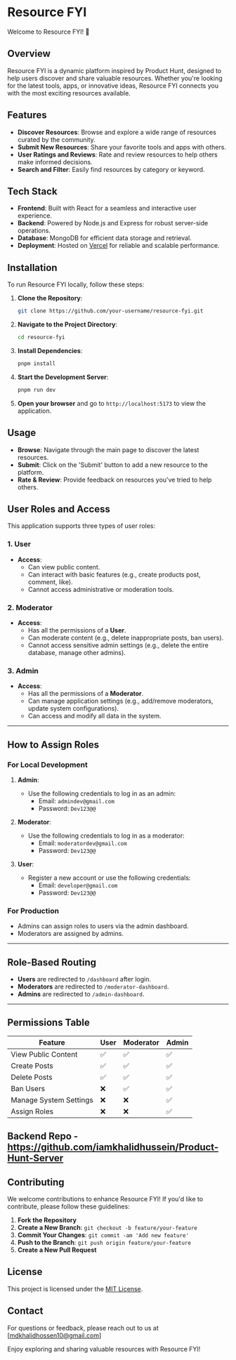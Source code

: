 # Resource FYI

Welcome to Resource FYI! 🎉

## Overview

Resource FYI is a dynamic platform inspired by Product Hunt, designed to help users discover and share valuable resources. Whether you're looking for the latest tools, apps, or innovative ideas, Resource FYI connects you with the most exciting resources available.

## Features

- **Discover Resources**: Browse and explore a wide range of resources curated by the community.
- **Submit New Resources**: Share your favorite tools and apps with others.
- **User Ratings and Reviews**: Rate and review resources to help others make informed decisions.
- **Search and Filter**: Easily find resources by category or keyword.

## Tech Stack

- **Frontend**: Built with React for a seamless and interactive user experience.
- **Backend**: Powered by Node.js and Express for robust server-side operations.
- **Database**: MongoDB for efficient data storage and retrieval.
- **Deployment**: Hosted on [Vercel](https://vercel.com) for reliable and scalable performance.

## Installation

To run Resource FYI locally, follow these steps:

1. **Clone the Repository**:
    ```bash
    git clone https://github.com/your-username/resource-fyi.git
    ```

2. **Navigate to the Project Directory**:
    ```bash
    cd resource-fyi
    ```

3. **Install Dependencies**:
    ```bash
    pnpm install
    ```

4. **Start the Development Server**:
    ```bash
    pnpm run dev
    ```

5. **Open your browser** and go to `http://localhost:5173` to view the application.

## Usage

- **Browse**: Navigate through the main page to discover the latest resources.
- **Submit**: Click on the 'Submit' button to add a new resource to the platform.
- **Rate & Review**: Provide feedback on resources you've tried to help others.

## User Roles and Access

This application supports three types of user roles:

### 1. **User**
- **Access**: 
  - Can view public content.
  - Can interact with basic features (e.g., create products post, comment, like).
  - Cannot access administrative or moderation tools.

### 2. **Moderator**
- **Access**:
  - Has all the permissions of a **User**.
  - Can moderate content (e.g., delete inappropriate posts, ban users).
  - Cannot access sensitive admin settings (e.g., delete the entire database, manage other admins).

### 3. **Admin**
- **Access**:
  - Has all the permissions of a **Moderator**.
  - Can manage application settings (e.g., add/remove moderators, update system configurations).
  - Can access and modify all data in the system.

---

## How to Assign Roles

### For Local Development
1. **Admin**:
   - Use the following credentials to log in as an admin:
     - Email: `admindev@gmail.com`
     - Password: `Dev123@@`

2. **Moderator**:
   - Use the following credentials to log in as a moderator:
     - Email: `moderatordev@gmail.com`
     - Password: `Dev123@@`

3. **User**:
   - Register a new account or use the following credentials:
     - Email: `developer@gmail.com`
     - Password: `Dev123@@`

### For Production
- Admins can assign roles to users via the admin dashboard.
- Moderators are assigned by admins.

---

## Role-Based Routing
- **Users** are redirected to `/dashboard` after login.
- **Moderators** are redirected to `/moderator-dashboard`.
- **Admins** are redirected to `/admin-dashboard`.

---

## Permissions Table
| **Feature**            | **User** | **Moderator** | **Admin** |
|-------------------------|----------|---------------|-----------|
| View Public Content     | ✅       | ✅            | ✅        |
| Create Posts            | ✅       | ✅            | ✅        |
| Delete Posts            | ✅       | ✅            | ✅        |
| Ban Users               | ❌       | ✅            | ✅        |
| Manage System Settings  | ❌       | ❌            | ✅        |
| Assign Roles            | ❌       | ❌            | ✅        |

## Backend Repo - https://github.com/iamkhalidhussein/Product-Hunt-Server


## Contributing

We welcome contributions to enhance Resource FYI! If you'd like to contribute, please follow these guidelines:

1. **Fork the Repository**
2. **Create a New Branch**: `git checkout -b feature/your-feature`
3. **Commit Your Changes**: `git commit -am 'Add new feature'`
4. **Push to the Branch**: `git push origin feature/your-feature`
5. **Create a New Pull Request**

## License

This project is licensed under the [MIT License](LICENSE).

## Contact

For questions or feedback, please reach out to us at [mdkhalidhossen10@gmail.com]

Enjoy exploring and sharing valuable resources with Resource FYI!